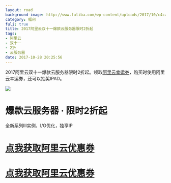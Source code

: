 ```yaml
---
layout: road
background-image: http://www.fuliba.com/wp-content/uploads/2017/10/c4ca4238a0b923820dcc509a6f75849b-82.jpg
category: 福利
fuli: true
title: 2017阿里云双十一爆款云服务器限时2折起
tags:
- 阿里云
- 双十一
- 2折
- 云服务器
date: 2017-10-28 20:25:56
---
```



2017阿里云双十一爆款云服务器限时2折起。领取[阿里云幸运券](https://promotion.aliyun.com/ntms/yunparter/invite.html?userCode=vf2b5zld)，购买时使用阿里云幸运券，还可以抽奖IPAD。

![](http://www.fuliba.com/wp-content/uploads/2017/10/c4ca4238a0b923820dcc509a6f75849b-82.jpg)

# 爆款云服务器 · 限时2折起

全新系列III实例，I/O优化，独享IP

# **[点我获取阿里云优惠券](https://promotion.aliyun.com/ntms/yunparter/invite.html?userCode=vf2b5zld)**

# [点我获取阿里云优惠券](https://promotion.aliyun.com/ntms/yunparter/invite.html?userCode=vf2b5zld)

 

